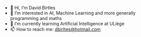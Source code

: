 - 👋 Hi, I’m David Birtles
- 👀 I’m interested in AI, Machine Learning and more generally programming and maths
- 🌱 I’m currently learning Artificial Intelligence at ULiège
- 📫 How to reach me: dbirltes@hotmail.com
